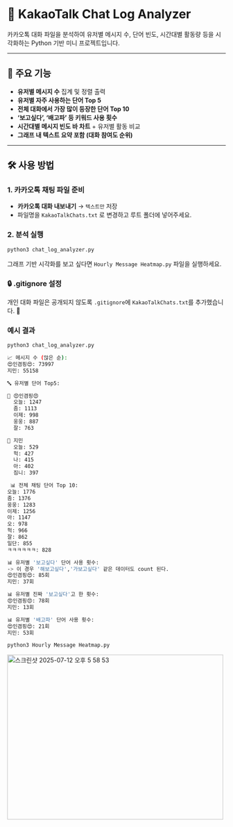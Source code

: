 # 📝 KakaoTalk Chat Log Analyzer

카카오톡 대화 파일을 분석하여 유저별 메시지 수, 단어 빈도, 시간대별 활동량 등을 시각화하는 Python 기반 미니 프로젝트입니다.

---

## 📌 주요 기능

- **유저별 메시지 수** 집계 및 정렬 출력
- **유저별 자주 사용하는 단어 Top 5**
- **전체 대화에서 가장 많이 등장한 단어 Top 10**
- **‘보고싶다’, ‘배고파’ 등 키워드 사용 횟수**
- **시간대별 메시지 빈도 바 차트** + 유저별 활동 비교
- **그래프 내 텍스트 요약 포함 (대화 참여도 순위)**

---

## 🛠 사용 방법

### 1. 카카오톡 채팅 파일 준비
- **카카오톡 대화 내보내기** → `텍스트만` 저장
- 파일명을 `KakaoTalkChats.txt` 로 변경하고 루트 폴더에 넣어주세요.

### 2. 분석 실행

```bash
python3 chat_log_analyzer.py
```
그래프 기반 시각화를 보고 싶다면 `Hourly Message Heatmap.py` 파일을 실행하세요.

### 🔒 .gitignore 설정

개인 대화 파일은 공개되지 않도록 `.gitignore`에 `KakaoTalkChats.txt`를 추가했습니다. 🙂


### 예시 결과
```bash
python3 chat_log_analyzer.py
```
```bash
📈 메시지 수 (많은 순):
😍인겸핑😍: 73997
지민: 55158

🔤 유저별 단어 Top5:

👤 😍인겸핑😍
  오늘: 1247
  좀: 1113
  이제: 998
  웅웅: 887
  잘: 763

👤 지민
  오늘: 529
  헉: 427
  나: 415
  아: 402
  짐니: 397

 📊 전체 채팅 단어 Top 10:
오늘: 1776
좀: 1376
웅웅: 1283
이제: 1256
아: 1147
오: 978
헉: 966
잘: 862
일단: 855
ㅋㅋㅋㅋㅋㅋ: 828

📊 유저별 '보고싶다' 단어 사용 횟수:
-> 이 경우 '해보고싶다','가보고싶다' 같은 데이터도 count 된다.
😍인겸핑😍: 85회
지민: 37회

📊 유저별 진짜 '보고싶다'고 한 횟수:
😍인겸핑😍: 78회
지민: 13회

📊 유저별 '배고파' 단어 사용 횟수:
😍인겸핑😍: 21회
지민: 53회

```
```bash
python3 Hourly Message Heatmap.py
```
<img width="498" height="380" alt="스크린샷 2025-07-12 오후 5 58 53" src="https://github.com/user-attachments/assets/26eb8a85-0c4c-43bc-9f9a-c299ac06c5f1" />


